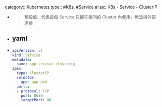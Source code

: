 category:: Kubernetes
type:: #K8s, #Service
alias:: K8s - Service - ClusterIP

- > 預設值，代表這個 Service 只能在相同的 Cluster 內使用，無法與外部連線
- ## yaml
- ```yaml
  apiVersion: v1
  kind: Service
  metadata:
    name: app-service-clusterip
  spec:
    type: ClusterIP
    selector:
      app: app-pod
    ports:
    - protocol: TCP
      port: 8080
      targetPort: 80
  ```